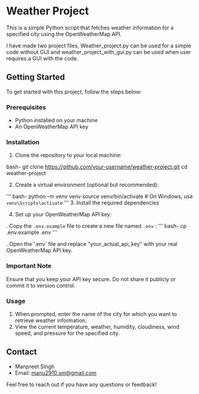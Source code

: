 # Weather Project

This is a simple Python script that fetches weather information for a specified city using the OpenWeatherMap API.

I have made two project files, Weather_project.py can be used for a simple code without GUI and weather_project_with_gui.py can be used when user requires a GUI with the code.

## Getting Started

To get started with this project, follow the steps below:

### Prerequisites

- Python installed on your machine
- An OpenWeatherMap API key

### Installation

1. Clone the repository to your local machine:

bash-
    git clone https://github.com/your-username/weather-project.git
    cd weather-project

2. Create a virtual environment (optional but recommended):

''' bash-
    python -m venv venv
    source venv/bin/activate  # On Windows, use `venv\Scripts\activate`
'''
3. Install the required dependencies

4. Set up your OpenWeatherMap API key:

. Copy the `.env.example` file to create a new file named `.env` :
'''
bash- 
    cp .env.example .env
'''

. Open the '.env' file and replace "your_actual_api_key" with your real OpenWeatherMap API key.

### Important Note

Ensure that you keep your API key secure. Do not share it publicly or commit it to version control.

### Usage

1. When prompted, enter the name of the city for which you want to retrieve weather information.
2. View the current temperature, weather, humidity, cloudiness, wind speed, and pressure for the          specified city.

## Contact

- Manpreet Singh
- Email: manu2910.sm@gmail.com

Feel free to reach out if you have any questions or feedback!
